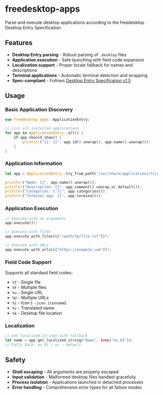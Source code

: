 # freedesktop-apps

Parse and execute desktop applications according to the freedesktop Desktop Entry Specification.

## Features

- **Desktop Entry parsing** - Robust parsing of `.desktop` files
- **Application execution** - Safe launching with field code expansion
- **Localization support** - Proper locale fallback for names and descriptions
- **Terminal applications** - Automatic terminal detection and wrapping
- **Spec-compliant** - Follows [Desktop Entry Specification v1.5](https://specifications.freedesktop.org/desktop-entry-spec/desktop-entry-spec-latest.html)

## Usage

### Basic Application Discovery

```rust
use freedesktop_apps::ApplicationEntry;

// List all installed applications
for app in ApplicationEntry::all() {
    if app.should_show() {
        println!("{}: {}", app.id().unwrap(), app.name().unwrap());
    }
}
```

### Application Information

```rust
let app = ApplicationEntry::try_from_path("/usr/share/applications/firefox.desktop")?;

println!("Name: {}", app.name().unwrap());
println!("Description: {}", app.comment().unwrap_or_default());
println!("Categories: {:?}", app.categories());
println!("Terminal app: {}", app.terminal());
```

### Application Execution

```rust
// Execute with no arguments
app.execute()?;

// Execute with files
app.execute_with_files(&["/path/to/file.txt"])?;

// Execute with URLs  
app.execute_with_urls(&["https://example.com"])?;
```

### Field Code Support

Supports all standard field codes:
- `%f` - Single file
- `%F` - Multiple files  
- `%u` - Single URL
- `%U` - Multiple URLs
- `%i` - Icon (`--icon iconname`)
- `%c` - Translated name
- `%k` - Desktop file location

### Localization

```rust
// Get localized strings with fallback
let name = app.get_localized_string("Name", Some("es_ES"));
// Falls back: es_ES → es → default
```

## Safety

- **Shell escaping** - All arguments are properly escaped
- **Input validation** - Malformed desktop files handled gracefully  
- **Process isolation** - Applications launched in detached processes
- **Error handling** - Comprehensive error types for all failure modes
